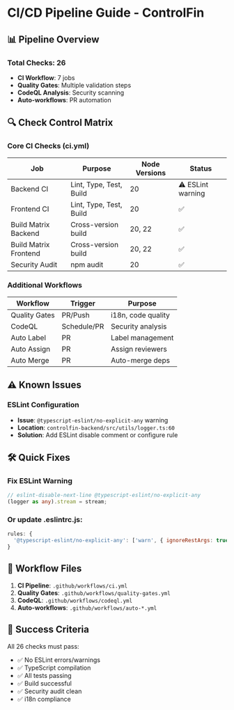 # CI/CD Pipeline Guide - ControlFin

## 📊 Pipeline Overview

### Total Checks: 26

- **CI Workflow**: 7 jobs
- **Quality Gates**: Multiple validation steps
- **CodeQL Analysis**: Security scanning
- **Auto-workflows**: PR automation

## 🔍 Check Control Matrix

### Core CI Checks (ci.yml)

| Job                   | Purpose                 | Node Versions | Status            |
| --------------------- | ----------------------- | ------------- | ----------------- |
| Backend CI            | Lint, Type, Test, Build | 20            | ⚠️ ESLint warning |
| Frontend CI           | Lint, Type, Test, Build | 20            | ✅                |
| Build Matrix Backend  | Cross-version build     | 20, 22        | ✅                |
| Build Matrix Frontend | Cross-version build     | 20, 22        | ✅                |
| Security Audit        | npm audit               | 20            | ✅                |

### Additional Workflows

| Workflow      | Trigger     | Purpose            |
| ------------- | ----------- | ------------------ |
| Quality Gates | PR/Push     | i18n, code quality |
| CodeQL        | Schedule/PR | Security analysis  |
| Auto Label    | PR          | Label management   |
| Auto Assign   | PR          | Assign reviewers   |
| Auto Merge    | PR          | Auto-merge deps    |

## ⚠️ Known Issues

### ESLint Configuration

- **Issue**: `@typescript-eslint/no-explicit-any` warning
- **Location**: `controlfin-backend/src/utils/logger.ts:60`
- **Solution**: Add ESLint disable comment or configure rule

## 🛠️ Quick Fixes

### Fix ESLint Warning

```typescript
// eslint-disable-next-line @typescript-eslint/no-explicit-any
(logger as any).stream = stream;
```

### Or update .eslintrc.js:

```javascript
rules: {
  '@typescript-eslint/no-explicit-any': ['warn', { ignoreRestArgs: true }]
}
```

## 📝 Workflow Files

1. **CI Pipeline**: `.github/workflows/ci.yml`
2. **Quality Gates**: `.github/workflows/quality-gates.yml`
3. **CodeQL**: `.github/workflows/codeql.yml`
4. **Auto-workflows**: `.github/workflows/auto-*.yml`

## 🎯 Success Criteria

All 26 checks must pass:

- ✅ No ESLint errors/warnings
- ✅ TypeScript compilation
- ✅ All tests passing
- ✅ Build successful
- ✅ Security audit clean
- ✅ i18n compliance
